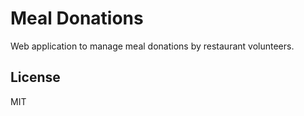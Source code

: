 # Meal Donations

Web application to manage meal donations by restaurant volunteers.

## License

MIT